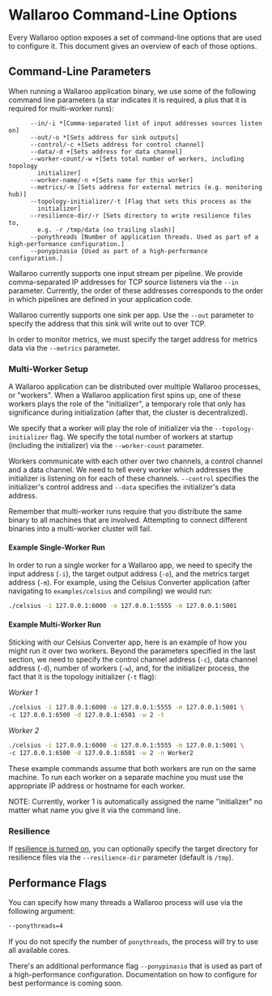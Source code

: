 # Wallaroo Command-Line Options

Every Wallaroo option exposes a set of command-line options that are used to configure it. This document gives an overview of each of those options.

## Command-Line Parameters

When running a Wallaroo application binary, we use some of the following command line parameters (a star indicates it is required, a plus that it is required for multi-worker runs):

```
      --in/-i *[Comma-separated list of input addresses sources listen on]
      --out/-o *[Sets address for sink outputs]
      --control/-c +[Sets address for control channel]
      --data/-d +[Sets address for data channel]
      --worker-count/-w +[Sets total number of workers, including topology
        initializer]
      --worker-name/-n +[Sets name for this worker]
      --metrics/-m [Sets address for external metrics (e.g. monitoring hub)]
      --topology-initializer/-t [Flag that sets this process as the
        initializer]
      --resilience-dir/-r [Sets directory to write resilience files to,
        e.g. -r /tmp/data (no trailing slash)]
      --ponythreads [Number of application threads. Used as part of a high-performance configuration.]
      --ponypinasio [Used as part of a high-performance configuration.]
```

Wallaroo currently supports one input stream per pipeline. We provide comma-separated IP addresses for TCP source listeners via the `--in` parameter. Currently, the order of these addresses corresponds to the order in which pipelines are defined in your application code.

Wallaroo currently supports one sink per app. Use the `--out` parameter to specify the address that this sink will write out to over TCP.

In order to monitor metrics, we must specify the target address for metrics data via the `--metrics` parameter.

### Multi-Worker Setup

A Wallaroo application can be distributed over multiple Wallaroo processes, or "workers". When a Wallaroo application first spins up, one of these workers plays the role of the "initializer", a temporary role that only has significance during initialization (after that, the cluster is decentralized).

We specify that a worker will play the role of initializer via the `--topology-initializer` flag. We specify the total number of workers at startup (including the initializer) via the `--worker-count` parameter.

Workers communicate with each other over two channels, a control channel and a data channel. We need to tell every worker which addresses the initializer is listening on for each of these channels. `--control` specifies the initializer's control address and `--data` specifies the initializer's data address.

Remember that multi-worker runs require that you distribute the same binary to all machines that are involved. Attempting to connect different binaries into a multi-worker cluster will fail.

#### Example Single-Worker Run

In order to run a single worker for a Wallaroo app, we need to specify the input address (`-i`), the target output address (`-o`), and the metrics target address (`-m`). For example, using the Celsius Converter application (after navigating to `examples/celsius` and compiling) we would run:

```bash
./celsius -i 127.0.0.1:6000 -o 127.0.0.1:5555 -m 127.0.0.1:5001
```

#### Example Multi-Worker Run

Sticking with our Celsius Converter app, here is an example of how you might run it over two workers. Beyond the parameters specified in the last section, we need to specify the control channel address (`-c`), data channel address (`-d`), number of workers (`-w`), and, for the initializer process, the fact that it is the topology initializer (`-t` flag):

*Worker 1*

```bash
./celsius -i 127.0.0.1:6000 -o 127.0.0.1:5555 -m 127.0.0.1:5001 \
-c 127.0.0.1:6500 -d 127.0.0.1:6501 -w 2 -t
```

*Worker 2*

```bash
./celsius -i 127.0.0.1:6000 -o 127.0.0.1:5555 -m 127.0.0.1:5001 \
-c 127.0.0.1:6500 -d 127.0.0.1:6501 -w 2 -n Worker2
```

These example commands assume that both workers are run on the same machine. To run each worker on a separate machine you must use the appropriate IP address or hostname for each worker.

NOTE: Currently, worker 1 is automatically assigned the name "initializer" no matter what name you give it via the command line.

### Resilience

If [resilience is turned on](/book/core-concepts/resilience.md), you can optionally specify the target directory for resilience files via the `--resilience-dir` parameter (default is `/tmp`).

## Performance Flags

You can specify how many threads a Wallaroo process will use via the following
argument:

```bash
--ponythreads=4
```

If you do not specify the number of `ponythreads`, the process will try to use all available cores.

There's an additional performance flag `--ponypinasio` that is used as part of a high-performance configuration. Documentation on how to configure for best performance is coming soon. 
